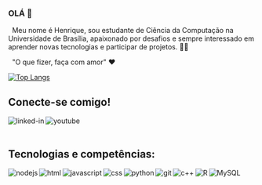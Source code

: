 ### OLÁ 👋
&nbsp; Meu nome é Henrique, sou estudante de Ciência da Computação na Universidade de Brasília, apaixonado por desafios e sempre interessado em aprender novas tecnologias e participar de projetos. :technologist:
  
&nbsp; "O que fizer, faça com amor" :heart:
  
  [![Top Langs](https://github-readme-stats.vercel.app/api/top-langs/?username=henriqueramosqs&layout=compact&langs_count=10)](https://github.com/anuraghazra/github-readme-stats)

## Conecte-se comigo!
[<img align="left" alt="linked-in" src="https://img.shields.io/badge/linkedin-%230077B5.svg?&style=for-the-badge&logo=linkedin&logoColor=white" />](https://www.linkedin.com/in/henrique-ramos-02b4151b0/)
[<img align="left" alt="youtube" src="https://img.shields.io/badge/YouTube-ff0000.svg?&style=for-the-badge&logo=YouTube&logoColor=white" />](https://www.youtube.com/channel/UCxS0L4nXzcjuKC7lgXhatsA/)

<br>
<br>

## Tecnologias e competências:

<img align="left" alt="nodejs" src="https://img.shields.io/badge/node.js%20-%2343853D.svg?&style=for-the-badge&logo=node.js&logoColor=white" />
<img align="left" alt="html" src="https://img.shields.io/badge/HTML5-E34F26?style=for-the-badge&logo=html5&logoColor=white" />
<img align="left" alt="javascript" src="https://img.shields.io/badge/JavaScript-323330?style=for-the-badge&logo=javascript&logoColor=F7DF1E" />
<img align="left" alt="css" src="https://img.shields.io/badge/CSS3-1572B6?style=for-the-badge&logo=css3&logoColor=white" />
<img align="left" alt="python" src="https://img.shields.io/badge/Python-blue?style=for-the-badge&logo=python&logoColor=FFD43B" />
<img align="left" alt="git" src="https://img.shields.io/badge/Git-F05032?style=for-the-badge&logo=git&logoColor=white" />
<img align="left" alt="c++" src="https://img.shields.io/badge/C%2B%2B-00599C?style=for-the-badge&logo=c%2B%2B&logoColor=white" />
<img align="left" alt="R" src="https://img.shields.io/badge/R-276DC3?style=for-the-badge&logo=r&logoColor=white" />
<img align="left" alt="MySQL" src="https://img.shields.io/badge/MySQL-00000F?style=for-the-badge&logo=mysql&logoColor=white" />
<br>
<br>
